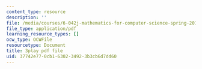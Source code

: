 ```yaml
---
content_type: resource
description: ''
file: /media/courses/6-042j-mathematics-for-computer-science-spring-2015/37742e770cb1630234923b3cb6d7dd60_51-b2mgZVNY.pdf
file_type: application/pdf
learning_resource_types: []
ocw_type: OCWFile
resourcetype: Document
title: 3play pdf file
uid: 37742e77-0cb1-6302-3492-3b3cb6d7dd60
---
```


